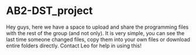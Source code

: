 # AB2-DST_project

Hey guys, here we have a space to upload and share the programming files with the rest of the group (and not only). It is very simple, you can see the last time someone changed files, copy them into your own files or download entire folders directly. Contact Leo for help in using this! 
